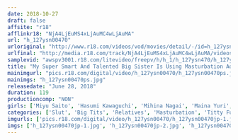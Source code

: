 ```yaml
---
date: 2018-10-27
draft: false
affsite: "r18"
afflinkr18: "NjA4LjEuMS4xLjAuMC4wLjAuMA"
url: "h_127ysn00470"
urloriginal: "http://www.r18.com/videos/vod/movies/detail/-/id=h_127ysn00470"
urlfinal: "http://media.r18.com/track/NjA4LjEuMS4xLjAuMC4wLjAuMA/videos/vod/movies/detail/-/id=h_127ysn00470"
samplevid: "awspv3001.r18.com/litevideo/freepv/h/h_1/h_127ysn470/h_127ysn470_dmb_w.mp4"
title: "My Super Smart And Talented Big Sister Is Using Masturbation Adult Toys To Scream And Shout With Pleasure She Was Super Excited And Then She Caught Me Watching Her, So She Grabbed My Cock And Started To Play With It Like One Of Her Toys..."
mainimgurl: "pics.r18.com/digital/video/h_127ysn00470/h_127ysn00470ps.jpg"
mainimgs: "h_127ysn00470ps.jpg"
releasedate: "June 28, 2018"
duration: 119
productioncomp: "NON"
girls: ['Miyu Saito', 'Hasumi Kawaguchi', 'Mihina Nagai', 'Maina Yuri', 'Kaede Kawahara', 'Mikuru Shiiba']
categories: ['Slut', 'Big Tits', 'Relatives', 'Masturbation', 'Titty Fuck', 'Hi-Def']
imgurls: ['pics.r18.com/digital/video/h_127ysn00470/h_127ysn00470jp-1.jpg', 'pics.r18.com/digital/video/h_127ysn00470/h_127ysn00470jp-2.jpg', 'pics.r18.com/digital/video/h_127ysn00470/h_127ysn00470jp-3.jpg', 'pics.r18.com/digital/video/h_127ysn00470/h_127ysn00470jp-4.jpg', 'pics.r18.com/digital/video/h_127ysn00470/h_127ysn00470jp-5.jpg', 'pics.r18.com/digital/video/h_127ysn00470/h_127ysn00470jp-6.jpg', 'pics.r18.com/digital/video/h_127ysn00470/h_127ysn00470jp-7.jpg', 'pics.r18.com/digital/video/h_127ysn00470/h_127ysn00470jp-8.jpg', 'pics.r18.com/digital/video/h_127ysn00470/h_127ysn00470jp-9.jpg', 'pics.r18.com/digital/video/h_127ysn00470/h_127ysn00470jp-10.jpg', 'pics.r18.com/digital/video/h_127ysn00470/h_127ysn00470jp-11.jpg', 'pics.r18.com/digital/video/h_127ysn00470/h_127ysn00470jp-12.jpg', 'pics.r18.com/digital/video/h_127ysn00470/h_127ysn00470jp-13.jpg', 'pics.r18.com/digital/video/h_127ysn00470/h_127ysn00470jp-14.jpg', 'pics.r18.com/digital/video/h_127ysn00470/h_127ysn00470jp-15.jpg', 'pics.r18.com/digital/video/h_127ysn00470/h_127ysn00470jp-16.jpg', 'pics.r18.com/digital/video/h_127ysn00470/h_127ysn00470jp-17.jpg', 'pics.r18.com/digital/video/h_127ysn00470/h_127ysn00470jp-18.jpg', 'pics.r18.com/digital/video/h_127ysn00470/h_127ysn00470jp-19.jpg', 'pics.r18.com/digital/video/h_127ysn00470/h_127ysn00470jp-20.jpg']
imgs: ['h_127ysn00470jp-1.jpg', 'h_127ysn00470jp-2.jpg', 'h_127ysn00470jp-3.jpg', 'h_127ysn00470jp-4.jpg', 'h_127ysn00470jp-5.jpg', 'h_127ysn00470jp-6.jpg', 'h_127ysn00470jp-7.jpg', 'h_127ysn00470jp-8.jpg', 'h_127ysn00470jp-9.jpg', 'h_127ysn00470jp-10.jpg', 'h_127ysn00470jp-11.jpg', 'h_127ysn00470jp-12.jpg', 'h_127ysn00470jp-13.jpg', 'h_127ysn00470jp-14.jpg', 'h_127ysn00470jp-15.jpg', 'h_127ysn00470jp-16.jpg', 'h_127ysn00470jp-17.jpg', 'h_127ysn00470jp-18.jpg', 'h_127ysn00470jp-19.jpg', 'h_127ysn00470jp-20.jpg']
---
```

